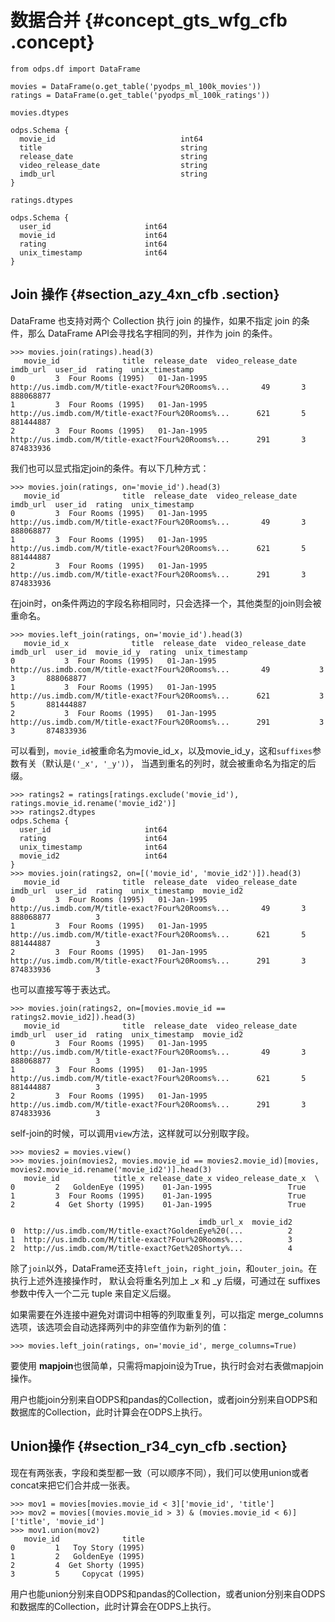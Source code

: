 # 数据合并 {#concept_gts_wfg_cfb .concept}

```
from odps.df import DataFrame
```

```
movies = DataFrame(o.get_table('pyodps_ml_100k_movies'))
ratings = DataFrame(o.get_table('pyodps_ml_100k_ratings'))
```

```
movies.dtypes
```

```
odps.Schema {
  movie_id                            int64
  title                               string
  release_date                        string
  video_release_date                  string
  imdb_url                            string
}
```

```
ratings.dtypes
```

```
odps.Schema {
  user_id                     int64
  movie_id                    int64
  rating                      int64
  unix_timestamp              int64
}
```

## Join 操作 {#section_azy_4xn_cfb .section}

DataFrame 也支持对两个 Collection 执行 join 的操作，如果不指定 join 的条件，那么 DataFrame API会寻找名字相同的列，并作为 join 的条件。

```
>>> movies.join(ratings).head(3)
   movie_id              title  release_date  video_release_date                                           imdb_url  user_id  rating  unix_timestamp
0         3  Four Rooms (1995)   01-Jan-1995                      http://us.imdb.com/M/title-exact?Four%20Rooms%...       49       3       888068877
1         3  Four Rooms (1995)   01-Jan-1995                      http://us.imdb.com/M/title-exact?Four%20Rooms%...      621       5       881444887
2         3  Four Rooms (1995)   01-Jan-1995                      http://us.imdb.com/M/title-exact?Four%20Rooms%...      291       3       874833936
```

我们也可以显式指定join的条件。有以下几种方式：

```
>>> movies.join(ratings, on='movie_id').head(3)
   movie_id              title  release_date  video_release_date                                           imdb_url  user_id  rating  unix_timestamp
0         3  Four Rooms (1995)   01-Jan-1995                      http://us.imdb.com/M/title-exact?Four%20Rooms%...       49       3       888068877
1         3  Four Rooms (1995)   01-Jan-1995                      http://us.imdb.com/M/title-exact?Four%20Rooms%...      621       5       881444887
2         3  Four Rooms (1995)   01-Jan-1995                      http://us.imdb.com/M/title-exact?Four%20Rooms%...      291       3       874833936
```

在join时，on条件两边的字段名称相同时，只会选择一个，其他类型的join则会被重命名。

```
>>> movies.left_join(ratings, on='movie_id').head(3)
   movie_id_x              title  release_date  video_release_date                                           imdb_url  user_id  movie_id_y  rating  unix_timestamp
0           3  Four Rooms (1995)   01-Jan-1995                      http://us.imdb.com/M/title-exact?Four%20Rooms%...       49           3       3       888068877
1           3  Four Rooms (1995)   01-Jan-1995                      http://us.imdb.com/M/title-exact?Four%20Rooms%...      621           3       5       881444887
2           3  Four Rooms (1995)   01-Jan-1995                      http://us.imdb.com/M/title-exact?Four%20Rooms%...      291           3       3       874833936
```

可以看到，`movie_id`被重命名为movie\_id\_x，以及movie\_id\_y，这和`suffixes`参数有关（默认是`('_x', '_y')`）， 当遇到重名的列时，就会被重命名为指定的后缀。

```
>>> ratings2 = ratings[ratings.exclude('movie_id'), ratings.movie_id.rename('movie_id2')]
>>> ratings2.dtypes
odps.Schema {
  user_id                     int64
  rating                      int64
  unix_timestamp              int64
  movie_id2                   int64
}
>>> movies.join(ratings2, on=[('movie_id', 'movie_id2')]).head(3)
   movie_id              title  release_date  video_release_date                                           imdb_url  user_id  rating  unix_timestamp  movie_id2
0         3  Four Rooms (1995)   01-Jan-1995                      http://us.imdb.com/M/title-exact?Four%20Rooms%...       49       3       888068877          3
1         3  Four Rooms (1995)   01-Jan-1995                      http://us.imdb.com/M/title-exact?Four%20Rooms%...      621       5       881444887          3
2         3  Four Rooms (1995)   01-Jan-1995                      http://us.imdb.com/M/title-exact?Four%20Rooms%...      291       3       874833936          3
```

也可以直接写等于表达式。

```
>>> movies.join(ratings2, on=[movies.movie_id == ratings2.movie_id2]).head(3)
   movie_id              title  release_date  video_release_date                                           imdb_url  user_id  rating  unix_timestamp  movie_id2
0         3  Four Rooms (1995)   01-Jan-1995                      http://us.imdb.com/M/title-exact?Four%20Rooms%...       49       3       888068877          3
1         3  Four Rooms (1995)   01-Jan-1995                      http://us.imdb.com/M/title-exact?Four%20Rooms%...      621       5       881444887          3
2         3  Four Rooms (1995)   01-Jan-1995                      http://us.imdb.com/M/title-exact?Four%20Rooms%...      291       3       874833936          3
```

self-join的时候，可以调用`view`方法，这样就可以分别取字段。

```
>>> movies2 = movies.view()
>>> movies.join(movies2, movies.movie_id == movies2.movie_id)[movies, movies2.movie_id.rename('movie_id2')].head(3)
   movie_id            title_x release_date_x video_release_date_x  \
0         2   GoldenEye (1995)    01-Jan-1995                 True
1         3  Four Rooms (1995)    01-Jan-1995                 True
2         4  Get Shorty (1995)    01-Jan-1995                 True

                                          imdb_url_x  movie_id2
0  http://us.imdb.com/M/title-exact?GoldenEye%20(...          2
1  http://us.imdb.com/M/title-exact?Four%20Rooms%...          3
2  http://us.imdb.com/M/title-exact?Get%20Shorty%...          4
```

除了`join`以外，DataFrame还支持`left_join`，`right_join`，和`outer_join`。在执行上述外连接操作时， 默认会将重名列加上 \_x 和 \_y 后缀，可通过在 suffixes 参数中传入一个二元 tuple 来自定义后缀。

如果需要在外连接中避免对谓词中相等的列取重复列，可以指定 merge\_columns 选项，该选项会自动选择两列中的非空值作为新列的值：

```
>>> movies.left_join(ratings, on='movie_id', merge_columns=True)
```

要使用 **mapjoin**也很简单，只需将mapjoin设为True，执行时会对右表做mapjoin操作。

用户也能join分别来自ODPS和pandas的Collection，或者join分别来自ODPS和数据库的Collection，此时计算会在ODPS上执行。

## Union操作 {#section_r34_cyn_cfb .section}

现在有两张表，字段和类型都一致（可以顺序不同），我们可以使用union或者concat来把它们合并成一张表。

```
>>> mov1 = movies[movies.movie_id < 3]['movie_id', 'title']
>>> mov2 = movies[(movies.movie_id > 3) & (movies.movie_id < 6)]['title', 'movie_id']
>>> mov1.union(mov2)
   movie_id              title
0         1   Toy Story (1995)
1         2   GoldenEye (1995)
2         4  Get Shorty (1995)
3         5     Copycat (1995)
```

用户也能union分别来自ODPS和pandas的Collection，或者union分别来自ODPS和数据库的Collection，此时计算会在ODPS上执行。

